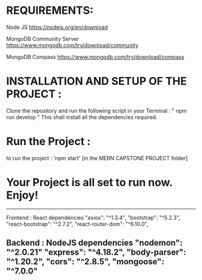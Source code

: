 # REQUIREMENTS:
Node JS 
https://nodejs.org/en/download

MongoDB Community Server 
https://www.mongodb.com/try/download/community

MongoDB Compass
https://www.mongodb.com/try/download/compass

# INSTALLATION AND SETUP OF THE PROJECT :
Clone the repository and run the following script in your Terminal :
" npm run develop "
This shall install all the dependencies required.

# Run the Project :
to run the project : 'npm start' [in the MERN CAPSTONE PROJECT folder] 

# Your Project is all set to run now. Enjoy!

------------------------------------------------
 Frontend : React dependencies
    "axios": "^1.3.4",
    "bootstrap": "^5.2.3",
    "react-bootstrap": "^2.7.2",
    "react-router-dom": "^6.10.0",

 Backend : NodeJS dependencies
    "nodemon": "^2.0.21"
    "express": "^4.18.2",
    "body-parser": "^1.20.2",
    "cors": "^2.8.5",
    "mongoose": "^7.0.0"
------------------------------------------------
